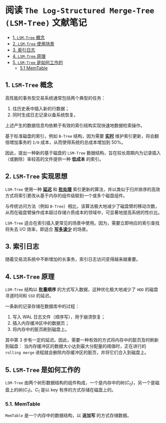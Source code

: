 # 阅读 `The Log-Structured Merge-Tree (LSM-Tree)` 文献笔记

- [1. `LSM-Tree` 概念](#1-lsm-tree-概念)
- [2. `LSM-Tree` 使用场景](#2-lsm-tree-使用场景)
- [3. 索引日志](#3-索引日志)
- [4. `LSM-Tree` 原理](#4-lsm-tree-原理)
- [5. `LSM-Tree` 是如何工作的](#5-lsm-tree-是如何工作的)
  - [5.1 MemTable](#51-memtable)


## 1. `LSM-Tree` 概念

高性能的事务型交易系统通常包括两个典型的任务：

1. 往历史表中插入新的行数据；
2. 同时生成日志记录以备系统恢复。

上述产生的数据信息均依赖于有效的索引结构实现快速地数据检索操作。

基于标准磁盘的索引，例如 `B-Tree` 结构，因为需要 <u>**实时**</u> 维护索引更新，将会翻倍增加事务的 `I/O` 成本，从而使得系统的总成本增加到 50%。

因此，提出一种新的基于磁盘的 `LSM-Tree` 数据结构，旨在较长周期内为记录插入（或删除）率较高的文件提供一种 **低成本** 的索引。

## 2. `LSM-Tree` 实现思想

`LSM-Tree` 使用一种 <u>**延迟**</u> 和 <u>**批处理**</u> 索引更新的算法，并以类似于归并排序的高效方式将索引更改从基于内存的组件级联到一个或多个磁盘组件。

与传统访问方法（例如 `B-Tree`）相比，该算法极大地减少了磁盘臂的移动次数，从而在磁盘臂操作成本超过存储介质成本的领域中，可显著地提高系统的性价比。

`LSM-Tree` 适合在索引插入更常见的场景中使用。因为，需要立即响应的索引查找将失去 I/O 效率，即适合 <u>**写多读少**</u> 的场景。

## 3. 索引日志

随着交易流系统中不断增加的长事务，索引日志访问变得越来越重要。

## 4. `LSM-Tree` 原理

`LSM-Tree` 结构以 **批量顺序** 的方式写入数据，这种优化极大地减少了 `HDD` 的磁盘寻道时间和 `SSD` 的延迟。

一条新的记录存储在数据库中的过程：

1. 写入 WAL 日志文件（顺序写），用于崩溃恢复；
2. 插入内存缓冲区中的数据页；
3. 将内存中的脏页刷到磁盘上。

其中第 3 步有一定的延迟。因此，需要一种有效的方式将内存中的脏页及时刷新到磁盘：
当内存缓冲区的数据大小达到最大分配量的阈值时，正在进行的 `rolling merge` 进程就会删除内存缓冲区的脏页，并将它们合入到磁盘上。

## 5. `LSM-Tree` 是如何工作的

`LSM-Tree` 由两个树形数据结构的组件构成，一个是内存中的树($C_0$)，另一个是磁盘上的树($C_1$)。$C_1$ 是以 key 有序的方式存储在磁盘上的。

### 5.1. MemTable

`MemTable` 是一个内存中的数据结构，以 **追加写** 的方式存储数据。
